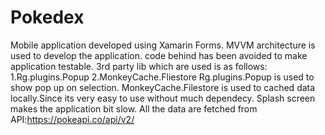# Pokedex
Mobile application developed using Xamarin Forms.
MVVM architecture is used to develop the application.
code behind has been avoided to make application testable.
3rd party lib which are used is as follows:
 1.Rg.plugins.Popup
 2.MonkeyCache.Fliestore
Rg.plugins.Popup is used to show pop up on selection.
MonkeyCache.Filestore is used to cached data locally.Since its very easy to use without much dependecy. 
Splash screen makes the application bit slow.
All the data are fetched from API:https://pokeapi.co/api/v2/

